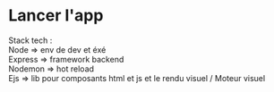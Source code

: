 # Lancer l'app <br>

Stack tech : <br>
Node => env de dev et éxé <br>
Express => framework backend <br>
Nodemon => hot reload <br>
Ejs => lib pour composants html et js et le rendu visuel / Moteur visuel <br>
